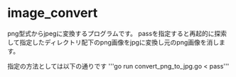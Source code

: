 # image_convert
png型式からjpegに変換するプログラムです。
passを指定すると再起的に探索して指定したディレクトリ配下のpng画像をjpgに変換し元のpng画像を消します。

指定の方法としては以下の通りです
'''go run convert_png_to_jpg.go < pass'''
